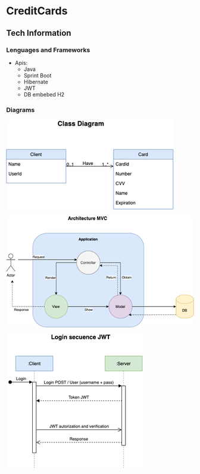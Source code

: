 # CreditCards


## Tech Information

### Lenguages and Frameworks

* Apis: 
  * Java
  * Sprint Boot
  * Hibernate
  * JWT
  * DB embebed H2

### Diagrams

![class](https://github.com/diazclaudia/CreditCards/blob/main/img/classDiagram.png?raw=true)

![architecture](https://github.com/diazclaudia/CreditCards/blob/main/img/Architecture.png?raw=true)

![login](https://github.com/diazclaudia/CreditCards/blob/main/img/loginSecuence.png?raw=true)

